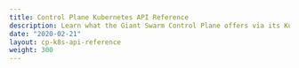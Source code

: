 ```yaml
---
title: Control Plane Kubernetes API Reference
description: Learn what the Giant Swarm Control Plane offers via its Kubernetes API. This reference focuses on schema documentation.
date: "2020-02-21"
layout: cp-k8s-api-reference
weight: 300
---
```

